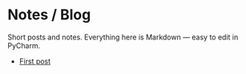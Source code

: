 # Notes / Blog

Short posts and notes. Everything here is Markdown — easy to edit in PyCharm.

- [First post](first-post.md)
